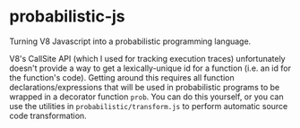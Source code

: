 probabilistic-js
================

Turning V8 Javascript into a probabilistic programming language.

V8's CallSite API (which I used for tracking execution traces) unfortunately doesn't provide a way to get a lexically-unique id for a function (i.e. an id for the function's code). Getting around this requires all function declarations/expressions that will be used in probabilistic programs to be wrapped in a decorator function `prob`. You can do this yourself, or you can use the utilities in `probabilistic/transform.js` to perform automatic source code transformation.